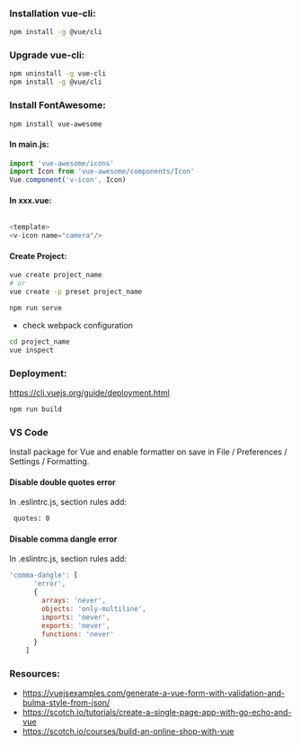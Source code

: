 ### Installation vue-cli:
```bash
npm install -g @vue/cli
```
### Upgrade vue-cli:
```bash
npm uninstall -g vue-cli
npm install -g @vue/cli
```
### Install FontAwesome:
```bash
npm install vue-awesome
```
#### In main.js:
```js
import 'vue-awesome/icons'
import Icon from 'vue-awesome/components/Icon'
Vue.component('v-icon', Icon)
```
#### In xxx.vue:
```js

<template>
<v-icon name="camera"/>
```
#### Create Project:
```bash
vue create project_name
# or
vue create -p preset project_name

npm run serve
```

* check webpack configuration
```bash
cd project_name
vue inspect
```

### Deployment:
https://cli.vuejs.org/guide/deployment.html
```bash
npm run build
```
### VS Code
Install package for Vue and enable formatter on save in File / Preferences / Settings / Formatting.
#### Disable double quotes error
In .eslintrc.js, section rules add:
```bash
 quotes: 0
```
#### Disable comma dangle error
In .eslintrc.js, section rules add:
```js
'comma-dangle': [
      'error',
      {
        arrays: 'never',
        objects: 'only-multiline',
        imports: 'never',
        exports: 'never',
        functions: 'never'
      }
    ]
```

### Resources:
* https://vuejsexamples.com/generate-a-vue-form-with-validation-and-bulma-style-from-json/
* https://scotch.io/tutorials/create-a-single-page-app-with-go-echo-and-vue
* https://scotch.io/courses/build-an-online-shop-with-vue
